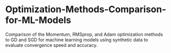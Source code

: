 # Optimization-Methods-Comparison-for-ML-Models
Comparison of the Momentum, RMSprop, and Adam optimization methods to GD and SGD for machine learning models using synthetic data to evaluate convergence speed and accuracy.
